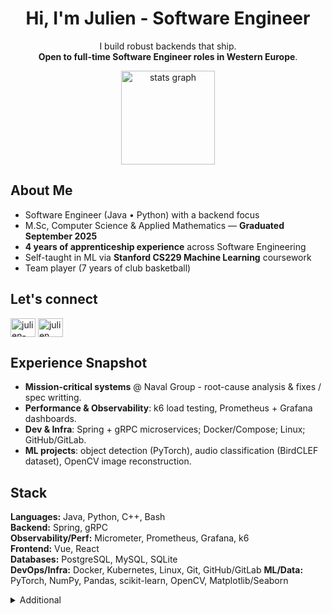 <h1 align="center">Hi, I'm Julien - Software Engineer</h1>

<p align="center">
  I build robust backends that ship. <br/>
  <strong>Open to full-time Software Engineer roles in Western Europe</strong>.
</p>

<div align="center">
  <img src="https://github-readme-stats.vercel.app/api?username=julien-mrty&hide_title=false&hide_rank=false&show_icons=true&include_all_commits=true&count_private=true&disable_animations=false&theme=dracula&locale=en&hide_border=false" height="150" alt="stats graph"  />
</div>

## About Me

- Software Engineer (Java • Python) with a backend focus  
- M.Sc, Computer Science & Applied Mathematics — **Graduated September 2025**  
- **4 years of apprenticeship experience** across Software Engineering
- Self-taught in ML via **Stanford CS229 Machine Learning** coursework  
- Team player (7 years of club basketball)

## Let's connect

<p align="left">
  <a href="https://linkedin.com/in/julien-mrty" target="blank"><img align="center" src="https://raw.githubusercontent.com/rahuldkjain/github-profile-readme-generator/master/src/images/icons/Social/linked-in-alt.svg" alt="julien-mrty" height="30" width="40" /></a>
  <a href="https://www.leetcode.com/julien__" target="blank"><img align="center" src="https://raw.githubusercontent.com/rahuldkjain/github-profile-readme-generator/master/src/images/icons/Social/leet-code.svg" alt="julien__" height="30" width="40" /></a>
</p>


## Experience Snapshot
- **Mission-critical systems** @ Naval Group - root-cause analysis & fixes / spec writting.
- **Performance & Observability**: k6 load testing, Prometheus + Grafana dashboards.
- **Dev & Infra**: Spring + gRPC microservices; Docker/Compose; Linux; GitHub/GitLab.
- **ML projects**: object detection (PyTorch), audio classification (BirdCLEF dataset), OpenCV image reconstruction.

## Stack
**Languages:** Java, Python, C++, Bash  
**Backend:** Spring, gRPC  
**Observability/Perf:** Micrometer, Prometheus, Grafana, k6  
**Frontend:** Vue, React  
**Databases:** PostgreSQL, MySQL, SQLite  
**DevOps/Infra:** Docker, Kubernetes, Linux, Git, GitHub/GitLab
**ML/Data:** PyTorch, NumPy, Pandas, scikit-learn, OpenCV, Matplotlib/Seaborn  

<details>
  <summary>Additional</summary>
  <ul>
    <li>Long-term investing: ETFs (DCA), crypto (staking / lending), real estate (leverage)</li>
    <li>Basketball & Gym</li>
  </ul>
</details>
